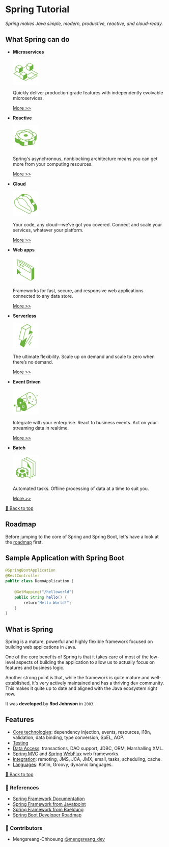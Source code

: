 # Spring Tutorial

_Spring makes Java simple, modern, productive, reactive, and cloud-ready._

## What Spring can do

- **Microservices**

  <img src="./doc-images/microservices.svg" alt="Microservice" width="80">

  Quickly deliver production‑grade features with independently evolvable microservices.

  [More >>](https://spring.io/microservices)

- **Reactive**

  <img src="./doc-images/reactive.svg" alt="Reactive" width="80">

  Spring's asynchronous, nonblocking architecture means you can get more from your computing resources.

  [More >>](https://spring.io/reactive)

- **Cloud**

  <img src="./doc-images/cloud.svg" alt="Cloud" width="80">

  Your code, any cloud—we’ve got you covered. Connect and scale your services, whatever your platform.

  [More >>](https://spring.io/cloud)

- **Web apps**

  <img src="./doc-images/web-apps.svg" alt="Web apps" width="80">

  Frameworks for fast, secure, and responsive web applications connected to any data store.

  [More >>](https://spring.io/web-applications)

- **Serverless**

  <img src="./doc-images/serverless.svg" alt="Serverless" width="80">

  The ultimate flexibility. Scale up on demand and scale to zero when there’s no demand.

  [More >>](https://spring.io/serverless)

- **Event Driven**

  <img src="./doc-images/event-driven.svg" alt="Event Driven" width="80">

  Integrate with your enterprise. React to business events. Act on your streaming data in realtime.

  [More >>](https://spring.io/event-driven)

- **Batch**

  <img src="./doc-images/batch.svg" alt="Batch" width="80">

  Automated tasks. Offline processing of data at a time to suit you.

  [More >>](https://spring.io/batch)

[🔼 Back to top](#spring-tutorial)

## Roadmap

Before jumping to the core of Spring and Spring Boot, let's have a look at the [roadmap](https://roadmap.sh/spring-boot) first.

## Sample Application with Spring Boot

```java
@SpringBootApplication
@RestController
public class DemoApplication {

    @GetMapping("/helloworld")
    public String hello() {
        return"Hello World!";
    }
}
```

## What is Spring

Spring is a mature, powerful and highly flexible framework focused on building web applications in Java.

One of the core benefits of Spring is that it takes care of most of the low-level aspects of building the application to allow us to actually focus on features and business logic.

Another strong point is that, while the framework is quite mature and well-established, it's very actively maintained and has a thriving dev community. This makes it quite up to date and aligned with the Java ecosystem right now.

It was **developed** by **Rod Johnson** in `2003`.

## Features

- [Core technologies](https://docs.spring.io/spring-framework/docs/current/spring-framework-reference/core.html): dependency injection, events, resources, i18n, validation, data binding, type conversion, SpEL, AOP.
- [Testing](https://docs.spring.io/spring-framework/docs/current/spring-framework-reference/testing.html)
- [Data Access](https://docs.spring.io/spring-framework/docs/current/spring-framework-reference/data-access.html): transactions, DAO support, JDBC, ORM, Marshalling XML.
- [Spring MVC](https://docs.spring.io/spring/docs/current/spring-framework-reference/web.html) and [Spring WebFlux](https://docs.spring.io/spring/docs/current/spring-framework-reference/web-reactive.html) web frameworks.
- [Integration](https://docs.spring.io/spring-framework/docs/current/spring-framework-reference/integration.html): remoting, JMS, JCA, JMX, email, tasks, scheduling, cache.
- [Languages](https://docs.spring.io/spring-framework/docs/current/spring-framework-reference/languages.html): Kotlin, Groovy, dynamic languages.

[🔼 Back to top](#spring-tutorial)

### 📜 References

- [Spring Framework Documentation](https://docs.spring.io/spring-framework/docs/current/reference/html)
- [Spring Framework from Javatpoint](https://www.javatpoint.com/spring-tutorial)
- [Spring Framework from Baeldung](https://baeldung.com/spring-tutorial)
- [Spring Boot Developer Roadmap](https://roadmap.sh/spring-boot)

### 🤝 Contributors

- Mengsreang-Chhoeung [@mengsreang_dev](https://twitter.com/mengsreang_dev)
